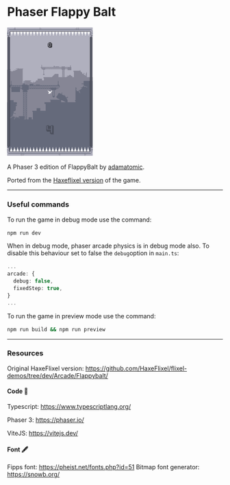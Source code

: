 # Phaser Flappy Balt
<img src="screenshot.png" alt="Phaser Flappy Balt Screenshot" width="200"/>

A Phaser 3 edition of FlappyBalt by [adamatomic](http://adamatomic.com/).

Ported from the [Haxeflixel version](https://haxeflixel.com/demos/Flappybalt/) of the game.

---

### Useful commands
To run the game in debug mode use the command:

```bash
npm run dev
```

When in debug mode, phaser arcade physics is in debug mode also. To disable this behaviour set to false the ```debug```option in ```main.ts```:

```typescript
...
arcade: {
  debug: false,
  fixedStep: true,
}
...
```

To run the game in preview mode use the command:
```bash
npm run build && npm run preview
```

---

### Resources
Original HaxeFlixel version: https://github.com/HaxeFlixel/flixel-demos/tree/dev/Arcade/Flappybalt/

#### Code 👾
Typescript: https://www.typescriptlang.org/

Phaser 3: https://phaser.io/

ViteJS: https://vitejs.dev/

#### Font 🖋️
Fipps font: https://pheist.net/fonts.php?id=51
Bitmap font generator: https://snowb.org/
